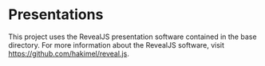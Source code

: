 # Presentations

This project uses the RevealJS presentation software contained in the base directory. For more information about the RevealJS software, visit https://github.com/hakimel/reveal.js.

